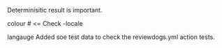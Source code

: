 Determinisitic result is important.

colour # <= Check -locale

langauge
Added soe test data to check the reviewdogs.yml action tests.
